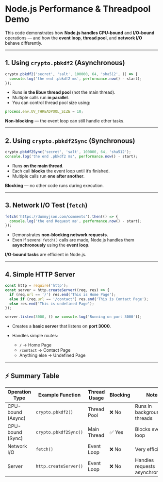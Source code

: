 # Node.js Performance & Threadpool Demo

This code demonstrates how **Node.js handles CPU-bound** and **I/O-bound** operations — and how the **event loop**, **thread pool**, and **network I/O** behave differently.

---

## 1. Using `crypto.pbkdf2` (Asynchronous)

```js
crypto.pbkdf2('secret', 'salt', 100000, 64, 'sha512', () => {
  console.log('the end .pbkdf2 ms', performance.now() - start);
});
```

* Runs **in the libuv thread pool** (not the main thread).
* Multiple calls run **in parallel**.
* You can control thread pool size using:

```js
process.env.UV_THREADPOOL_SIZE = 10;
```

**Non-blocking** — the event loop can still handle other tasks.

---

## 2. Using `crypto.pbkdf2Sync` (Synchronous)

```js
crypto.pbkdf2Sync('secret', 'salt', 100000, 64, 'sha512');
console.log('the end .pbkdf2 ms', performance.now() - start);
```

* Runs **on the main thread**.
* Each call **blocks** the event loop until it’s finished.
* Multiple calls run **one after another**.

**Blocking** — no other code runs during execution.

---

## 3. Network I/O Test (`fetch`)

```js
fetch('https://dummyjson.com/comments').then(() => {
  console.log('the end Request ms', performance.now() - start);
});
```

* Demonstrates **non-blocking network requests**.
* Even if several `fetch()` calls are made, Node.js handles them **asynchronously** using the **event loop**.

**I/O-bound tasks** are efficient in Node.js.

---

## 4. Simple HTTP Server

```js
const http = require('http');
const server = http.createServer((req, res) => {
  if (req.url == '/') res.end('This is Home Page');
  else if (req.url == '/contact') res.end('This is Contact Page');
  else res.end('This is undefined Page');
});

server.listen(3000, () => console.log('Running on port 3000'));
```

* Creates a **basic server** that listens on **port 3000**.
* Handles simple routes:

  * `/` → Home Page
  * `/contact` → Contact Page
  * Anything else → Undefined Page

---

## ⚡ Summary Table

| Operation Type    | Example Function      | Thread Usage | Blocking | Notes                           |
| ----------------- | --------------------- | ------------ | -------- | ------------------------------- |
| CPU-bound (Async) | `crypto.pbkdf2()`     | Thread Pool  | ❌ No     | Runs in background threads      |
| CPU-bound (Sync)  | `crypto.pbkdf2Sync()` | Main Thread  | ✅ Yes    | Blocks event loop               |
| Network I/O       | `fetch()`             | Event Loop   | ❌ No     | Very efficient                  |
| Server            | `http.createServer()` | Event Loop   | ❌ No     | Handles requests asynchronously |
